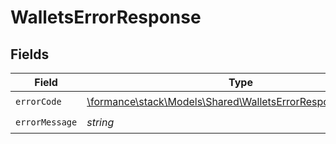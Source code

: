 # WalletsErrorResponse


## Fields

| Field                                                                                                               | Type                                                                                                                | Required                                                                                                            | Description                                                                                                         |
| ------------------------------------------------------------------------------------------------------------------- | ------------------------------------------------------------------------------------------------------------------- | ------------------------------------------------------------------------------------------------------------------- | ------------------------------------------------------------------------------------------------------------------- |
| `errorCode`                                                                                                         | [\formance\stack\Models\Shared\WalletsErrorResponseErrorCode](../../Models/Shared/WalletsErrorResponseErrorCode.md) | :heavy_check_mark:                                                                                                  | N/A                                                                                                                 |
| `errorMessage`                                                                                                      | *string*                                                                                                            | :heavy_check_mark:                                                                                                  | N/A                                                                                                                 |